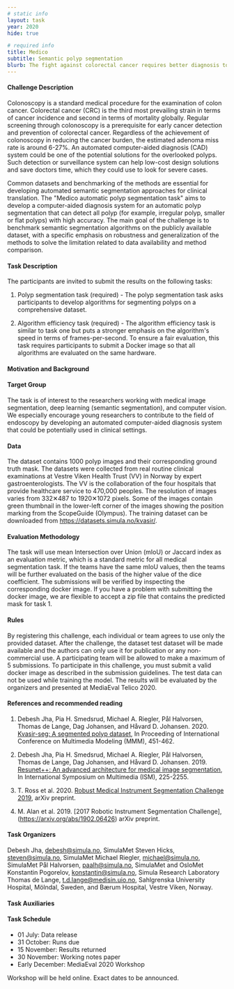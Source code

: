 ```yaml
---
# static info
layout: task
year: 2020
hide: true

# required info
title: Medico
subtitle: Semantic polyp segmentation
blurb: The fight against colorectal cancer requires better diagnosis tools. Computer-aided diagnosis systems can reduce the chance that diagnosticians overlook a polyp during a colonoscopy. This task focuses on robust and efficient algorithms for polyp segmentation. The data consists of a large number of endoscopic images of the colon.
---
```


<!-- # please respect the structure below-->

#### Challenge Description
Colonoscopy is a standard medical procedure for the examination of colon cancer. Colorectal cancer (CRC) is the third most prevailing strain in terms of cancer incidence and second in terms of mortality globally. Regular screening through colonoscopy is a prerequisite for early cancer detection and prevention of colorectal cancer. Regardless of the achievement of colonoscopy in reducing the cancer burden, the estimated adenoma miss rate is around 6-27%. An automated computer-aided diagnosis (CAD) system could be one of the potential solutions for the overlooked polyps. Such detection or surveillance system can help low-cost design solutions and save doctors time, which they could use to look for severe cases. 

Common datasets and benchmarking of the methods are essential for developing automated semantic segmentation approaches for clinical translation. The "Medico automatic polyp segmentation task" aims to develop a computer-aided diagnosis system for an automatic polyp segmentation that can detect all polyp (for example, irregular polyp, smaller or flat polyps) with high accuracy. The main goal of the challenge is to benchmark semantic segmentation algorithms on the publicly available dataset, with a specific emphasis on robustness and generalization of the methods to solve the limitation related to data availability and method comparison. 


#### Task Description
The participants are invited to submit the results on the following tasks: 

1) Polyp segmentation task (required) - The polyp segmentation task asks participants to develop algorithms for segmenting polyps on a comprehensive dataset. 

2) Algorithm efficiency task (required)  - The algorithm efficiency task is similar to task one but puts a stronger emphasis on the algorithm's speed in terms of frames-per-second. To ensure a fair evaluation, this task requires participants to submit a Docker image so that all algorithms are evaluated on the same hardware. 

#### Motivation and Background

#### Target Group
The task is of interest to the researchers working with medical image segmentation, deep learning (semantic segmentation), and computer vision. We especially encourage young researchers to contribute to the field of endoscopy by developing an automated computer-aided diagnosis system that could be potentially used in clinical settings.  

#### Data
The dataset contains 1000 polyp images and their corresponding ground truth mask. The datasets were collected from real routine clinical examinations at Vestre Viken Health Trust (VV) in Norway by expert gastroenterologists. The VV is the collaboration of the four hospitals that provide healthcare service to 470,000 peoples. The resolution of images varies from 332✕487 to 1920✕1072 pixels. Some of the images contain green thumbnail in the lower-left corner of the images showing  the position marking from the ScopeGuide (Olympus). The training dataset can be downloaded from https://datasets.simula.no/kvasir/. 

#### Evaluation Methodology
The task will use mean Intersection over Union (mIoU) or Jaccard index as an evaluation metric, which is a standard metric for all medical segmentation task. If the teams have the same mIoU values, then the teams will be further evaluated on the basis of the higher value of the dice coefficient. The submissions will be verified by inspecting the corresponding docker image. If you have a problem with submitting the docker image, we are flexible to accept a zip file that contains the predicted mask for task 1. 

#### Rules
By registering this challenge, each individual or team agrees to use only the provided dataset. After the challenge, the dataset test dataset will be made available and the authors can only use it for publication or any non-commercial use. A participating team will be allowed to make a maximum of 5 submissions. 
To participate in this challenge, you must submit a valid docker image as described in the submission guidelines. 
The test data can not be used while training the model. The results will be evaluated by the organizers and presented at MediaEval Telico 2020. 


#### References and recommended reading
<!-- # Please use the ACM format for references https://www.acm.org/publications/authors/reference-formatting (but no DOI needed)-->
<!-- # The paper title should be a hyperlink leading to the paper online-->

1. Debesh Jha, Pia H. Smedsrud, Michael A. Riegler, Pål Halvorsen, Thomas de Lange, Dag Johansen, and Håvard D. Johansen. 2020. [Kvasir-seg: A segmented polyp dataset](https://link.springer.com/chapter/10.1007/978-3-030-37734-2_37), In Proceeding of International Conference on Multimedia Modeling (MMM), 451-462.

2. Debesh Jha, Pia H. Smedsrud, Michael A. Riegler, Pål Halvorsen, Thomas de Lange, Dag Johansen, and Håvard D. Johansen. 2019. [Resunet++: An advanced architecture for medical image segmentation](https://ieeexplore.ieee.org/stamp/stamp.jsp?arnumber=8959021), In International Symposium on Multimedia (ISM),  225-2255.

3. T. Ross et al. 2020. [Robust Medical Instrument Segmentation Challenge 2019](https://arxiv.org/abs/2003.10299), arXiv preprint.

4. M. Alan et al. 2019. [2017 Robotic Instrument Segmentation Challenge],(https://arxiv.org/abs/1902.06426) arXiv preprint.


#### Task Organizers
<!-- # add the email address of the contact organizer-->

Debesh Jha, debesh@simula.no, SimulaMet
Steven Hicks, steven@simula.no, SimulaMet 
Michael Riegler, michael@simula.no, SimulaMet 
Pål Halvorsen, paalh@simula.no, SimulaMet and OsloMet
Konstantin Pogorelov, konstantin@simula.no, Simula Research Laboratory
Thomas de Lange, t.d.lange@medisin.uio.no, Sahlgrenska University Hospital, Mölndal, Sweden, and Bærum Hospital, Vestre Viken, Norway.

#### Task Auxiliaries
<!-- # if there are people helping with the task, but are not bearing the main responsibility for the task, they are auxiliaries. Please delete this heading if you have no auxiliaries-->

#### Task Schedule
* 01 July: Data release <!-- # Replace XX with your date. Latest possible is 31 July-->
* 31 October: Runs due <!-- # Replace XX with your date. Latest possible is 31 October-->
* 15 November: Results returned  <!-- Fixed. Please do not change-->
* 30 November: Working notes paper  <!-- Fixed. Please do not change-->
* Early December: MediaEval 2020 Workshop <!-- Fixed. Please do not change-->

Workshop will be held online. Exact dates to be announced.
